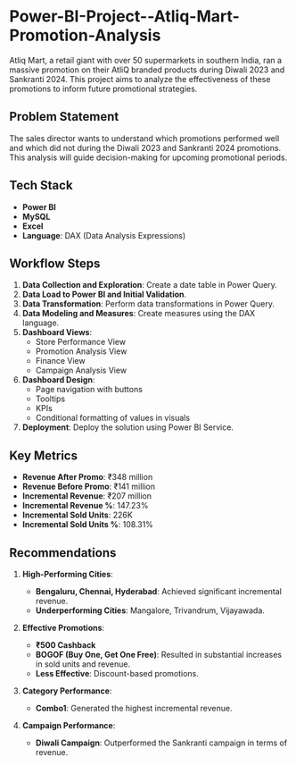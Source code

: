 # Power-BI-Project--Atliq-Mart-Promotion-Analysis



Atliq Mart, a retail giant with over 50 supermarkets in southern India, ran a massive promotion on their AtliQ branded products during Diwali 2023 and Sankranti 2024. This project aims to analyze the effectiveness of these promotions to inform future promotional strategies.

## Problem Statement

The sales director wants to understand which promotions performed well and which did not during the Diwali 2023 and Sankranti 2024 promotions. This analysis will guide decision-making for upcoming promotional periods.

## Tech Stack

- **Power BI**
- **MySQL**
- **Excel**
- **Language**: DAX (Data Analysis Expressions)

## Workflow Steps

1. **Data Collection and Exploration**: Create a date table in Power Query.
2. **Data Load to Power BI and Initial Validation**.
3. **Data Transformation**: Perform data transformations in Power Query.
4. **Data Modeling and Measures**: Create measures using the DAX language.
5. **Dashboard Views**:
    - Store Performance View
    - Promotion Analysis View
    - Finance View
    - Campaign Analysis View
6. **Dashboard Design**:
    - Page navigation with buttons
    - Tooltips
    - KPIs
    - Conditional formatting of values in visuals
7. **Deployment**: Deploy the solution using Power BI Service.

## Key Metrics

- **Revenue After Promo**: ₹348 million
- **Revenue Before Promo**: ₹141 million
- **Incremental Revenue**: ₹207 million
- **Incremental Revenue %**: 147.23%
- **Incremental Sold Units**: 226K
- **Incremental Sold Units %**: 108.31%

## Recommendations

1. **High-Performing Cities**: 
   - **Bengaluru, Chennai, Hyderabad**: Achieved significant incremental revenue.
   - **Underperforming Cities**: Mangalore, Trivandrum, Vijayawada.

2. **Effective Promotions**:
   - **₹500 Cashback**
   - **BOGOF (Buy One, Get One Free)**: Resulted in substantial increases in sold units and revenue.
   - **Less Effective**: Discount-based promotions.

3. **Category Performance**:
   - **Combo1**: Generated the highest incremental revenue.

4. **Campaign Performance**:
   - **Diwali Campaign**: Outperformed the Sankranti campaign in terms of revenue.


